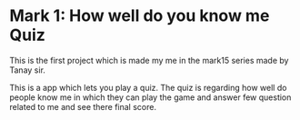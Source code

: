 # Mark 1: How well do you know me Quiz

This is the first project which is made my me in the mark15 series made by Tanay sir.

This is a app which lets you play a quiz. The quiz is regarding how well do people know me in which they can play the game and answer few question related to me and see there final score.